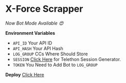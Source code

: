 # X-Force Scrapper

_Now Bot Mode Available 😍_

**Environment Variables**
- `API_ID` Your API ID
- `API_HASH` Your API Hash
- `LOG_GROUP` CCs Where Should Store
- `SESSION` [Click Here](https://replit.com/@AnjanaMadu/GenerateStringSession) for Telethon Session Generator.
- `TOKEN` You Need to Add Bot to `LOG_GROUP`

**Deploy**
[Click Here](https://heroku.com/deploy?template=https://github.com/AnjanaMadu/xforce-scrapper)
